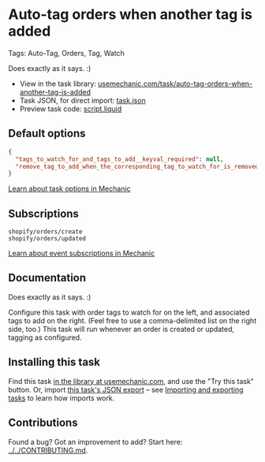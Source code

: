 # Auto-tag orders when another tag is added

Tags: Auto-Tag, Orders, Tag, Watch

Does exactly as it says. :)

* View in the task library: [usemechanic.com/task/auto-tag-orders-when-another-tag-is-added](https://usemechanic.com/task/auto-tag-orders-when-another-tag-is-added)
* Task JSON, for direct import: [task.json](../../tasks/auto-tag-orders-when-another-tag-is-added.json)
* Preview task code: [script.liquid](./script.liquid)

## Default options

```json
{
  "tags_to_watch_for_and_tags_to_add__keyval_required": null,
  "remove_tag_to_add_when_the_corresponding_tag_to_watch_for_is_removed__boolean": null
}
```

[Learn about task options in Mechanic](https://docs.usemechanic.com/article/471-task-options)

## Subscriptions

```liquid
shopify/orders/create
shopify/orders/updated
```

[Learn about event subscriptions in Mechanic](https://docs.usemechanic.com/article/408-subscriptions)

## Documentation

Does exactly as it says. :)

Configure this task with order tags to watch for on the left, and associated tags to add on the right. (Feel free to use a comma-delimited list on the right side, too.) This task will run whenever an order is created or updated, tagging as configured.

## Installing this task

Find this task [in the library at usemechanic.com](https://usemechanic.com/task/auto-tag-orders-when-another-tag-is-added), and use the "Try this task" button. Or, import [this task's JSON export](../../tasks/auto-tag-orders-when-another-tag-is-added.json) – see [Importing and exporting tasks](https://docs.usemechanic.com/article/505-importing-and-exporting-tasks) to learn how imports work.

## Contributions

Found a bug? Got an improvement to add? Start here: [../../CONTRIBUTING.md](../../CONTRIBUTING.md).
